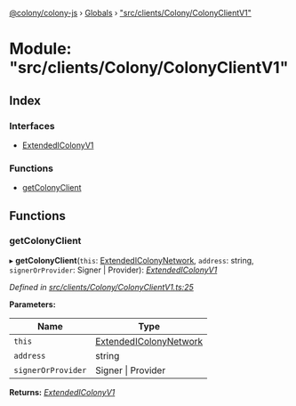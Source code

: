 [@colony/colony-js](../README.md) › [Globals](../globals.md) › ["src/clients/Colony/ColonyClientV1"](_src_clients_colony_colonyclientv1_.md)

# Module: "src/clients/Colony/ColonyClientV1"

## Index

### Interfaces

* [ExtendedIColonyV1](../interfaces/_src_clients_colony_colonyclientv1_.extendedicolonyv1.md)

### Functions

* [getColonyClient](_src_clients_colony_colonyclientv1_.md#getcolonyclient)

## Functions

###  getColonyClient

▸ **getColonyClient**(`this`: [ExtendedIColonyNetwork](../interfaces/_src_clients_colonynetworkclient_.extendedicolonynetwork.md), `address`: string, `signerOrProvider`: Signer | Provider): *[ExtendedIColonyV1](../interfaces/_src_clients_colony_colonyclientv1_.extendedicolonyv1.md)*

*Defined in [src/clients/Colony/ColonyClientV1.ts:25](https://github.com/JoinColony/colonyJS/blob/3e623ff/src/clients/Colony/ColonyClientV1.ts#L25)*

**Parameters:**

Name | Type |
------ | ------ |
`this` | [ExtendedIColonyNetwork](../interfaces/_src_clients_colonynetworkclient_.extendedicolonynetwork.md) |
`address` | string |
`signerOrProvider` | Signer &#124; Provider |

**Returns:** *[ExtendedIColonyV1](../interfaces/_src_clients_colony_colonyclientv1_.extendedicolonyv1.md)*
